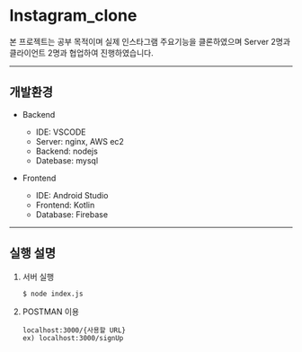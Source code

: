 # Instagram_clone

본 프로젝트는 공부 목적이며 실제 인스타그램 주요기능을 클론하였으며 Server 2명과 클라이언트 2명과 협업하여 진행하였습니다.

------------

## 개발환경
 
+ Backend
    - IDE: VSCODE
    - Server: nginx, AWS ec2
    - Backend: nodejs
    - Datebase: mysql

+ Frontend
    - IDE: Android Studio
    - Frontend: Kotlin
    - Database: Firebase

------------

## 실행 설명

1. 서버 실행  
    ```
    $ node index.js
    ```

2. POSTMAN 이용
    ```
    localhost:3000/{사용할 URL}
    ex) localhost:3000/signUp
    ```

